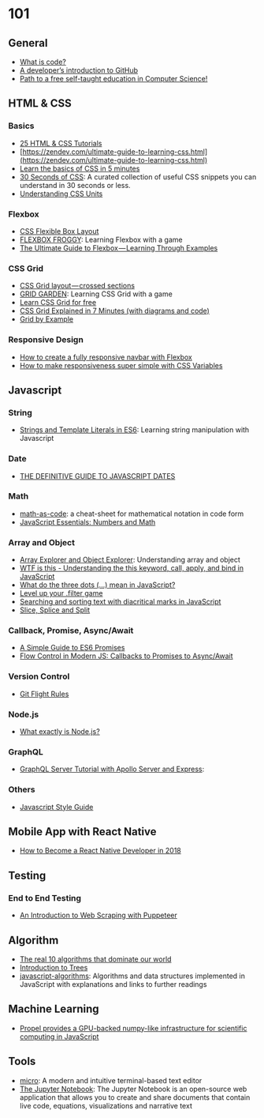 # 101

## General

* [What is code?](https://www.bloomberg.com/graphics/2015-paul-ford-what-is-code/)
* [A developer’s introduction to GitHub](https://medium.freecodecamp.org/a-developers-introduction-to-github-1034fa55c0db)
* [Path to a free self-taught education in Computer Science!](https://github.com/ossu/computer-science)


## HTML & CSS

### Basics
* [25 HTML & CSS Tutorials](https://codeburst.io/25-html-css-tutorials-6a864f387185)
* [https://zendev.com/ultimate-guide-to-learning-css.html](https://zendev.com/ultimate-guide-to-learning-css.html)
* [Learn the basics of CSS in 5 minutes](https://medium.freecodecamp.org/get-started-with-css-in-5-minutes-e0804813fc3e)
* [30 Seconds of CSS](https://atomiks.github.io/30-seconds-of-css/): A curated collection of useful CSS snippets you can understand in 30 seconds or less.
* [Understanding CSS Units](https://developer.mozilla.org/en-US/docs/Learn/CSS/Introduction_to_CSS/Values_and_units)

### Flexbox
* [CSS Flexible Box Layout](https://developer.mozilla.org/en-US/docs/Web/CSS/CSS_Flexible_Box_Layout)
* [FLEXBOX FROGGY](http://flexboxfroggy.com/): Learning Flexbox with a game
* [The Ultimate Guide to Flexbox — Learning Through Examples](https://medium.freecodecamp.org/the-ultimate-guide-to-flexbox-learning-through-examples-8c90248d4676)

### CSS Grid
* [CSS Grid layout — crossed sections](https://medium.com/deemaze-software/css-grid-layout-crossed-sections-fca9e956e725)
* [GRID GARDEN](http://cssgridgarden.com/): Learning CSS Grid with a game
* [Learn CSS Grid for free](https://scrimba.com/g/gR8PTE)
* [CSS Grid Explained in 7 Minutes (with diagrams and code)](https://www.youtube.com/watch?v=ojKbYz0iKQE)
* [Grid by Example](https://gridbyexample.com/)

### Responsive Design
* [How to create a fully responsive navbar with Flexbox](https://medium.freecodecamp.org/how-to-create-a-fully-responsive-navbar-with-flexbox-a4435d175dd3)
* [How to make responsiveness super simple with CSS Variables](https://medium.freecodecamp.org/how-to-make-responsiveness-super-simple-with-css-variables-8c90ebf80d7f)

## Javascript

### String
* [Strings and Template Literals in ES6](http://www.zsoltnagy.eu/strings-and-template-literals-in-es6/): Learning string manipulation with Javascript

### Date
* [THE DEFINITIVE GUIDE TO JAVASCRIPT DATES](https://flaviocopes.com/javascript-dates/)

### Math
* [math-as-code](https://github.com/Jam3/math-as-code): a cheat-sheet for mathematical notation in code form
* [JavaScript Essentials: Numbers and Math](https://codeburst.io/javascript-essentials-numbers-and-math-72655b2e5edd)

### Array and Object
* [Array Explorer and Object Explorer](https://css-tricks.com/array-explorer-object-explorer/): Understanding array and object
* [WTF is this - Understanding the this keyword, call, apply, and bind in JavaScript](https://tylermcginnis.com/this-keyword-call-apply-bind-javascript)
* [What do the three dots (...) mean in JavaScript?](https://oprea.rocks/blog/what-do-the-three-dots-mean-in-javascript/)
* [Level up your .filter game](https://css-tricks.com/level-up-your-filter-game/)
* [Searching and sorting text with diacritical marks in JavaScript](https://thread.engineering/searching-and-sorting-text-with-diacritical-marks-in-javascript-45afef20e7f2)
* [Slice, Splice and Split](https://medium.freecodecamp.org/lets-clear-up-the-confusion-around-the-slice-splice-split-methods-in-javascript-8ba3266c29ae)

### Callback, Promise, Async/Await
* [A Simple Guide to ES6 Promises](https://codeburst.io/a-simple-guide-to-es6-promises-d71bacd2e13a)
* [Flow Control in Modern JS: Callbacks to Promises to Async/Await](https://www.sitepoint.com/flow-control-callbacks-promises-async-await/)

### Version Control
* [Git Flight Rules](https://github.com/k88hudson/git-flight-rules)

### Node.js
* [What exactly is Node.js?](https://medium.freecodecamp.org/what-exactly-is-node-js-ae36e97449f5)

### GraphQL
* [GraphQL Server Tutorial with Apollo Server and Express](https://www.robinwieruch.de/graphql-apollo-server-tutorial/): 

### Others
* [Javascript Style Guide](https://github.com/airbnb/javascript)


## Mobile App with React Native

* [How to Become a React Native Developer in 2018](https://hackernoon.com/how-to-become-a-react-native-developer-in-2018-d9bc85e1d91f)

## Testing

### End to End Testing
* [An Introduction to Web Scraping with Puppeteer](https://medium.com/swlh/an-introduction-to-web-scraping-with-puppeteer-3d35a51fdca0)

## Algorithm

* [The real 10 algorithms that dominate our world](https://medium.com/@_marcos_otero/the-real-10-algorithms-that-dominate-our-world-e95fa9f16c04)
* [Introduction to Trees](https://www.youtube.com/watch?v=qH6yxkw0u78)
* [javascript-algorithms](https://github.com/trekhleb/javascript-algorithms): 
Algorithms and data structures implemented in JavaScript with explanations and links to further readings

## Machine Learning

* [Propel provides a GPU-backed numpy-like infrastructure for scientific computing in JavaScript](http://propelml.org/)

## Tools

* [micro](https://github.com/zyedidia/micro): A modern and intuitive terminal-based text editor
* [The Jupyter Notebook](http://jupyter.org/): The Jupyter Notebook is an open-source web application that allows you to create and share documents that contain live code, equations, visualizations and narrative text
